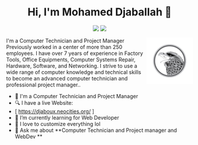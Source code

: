 <h1 align="center">Hi, I'm Mohamed Djaballah 👋</h1>
<p align="center">
    <a href="https://www.linkedin.com/in/djabouex/"><img src="https://img.shields.io/badge/linkedin-%230177B5?style=flat&logo=linkedin&logoColor=white"/></a>
    <a href="https://www.instagram.com/djabou.ex/"><img src="https://img.shields.io/badge/instagram-%23E4415F?style=flat&logo=instagram&logoColor=white"/></a>
  </p>
  
  <img src="https://github.com/Djabouex/Djabouex/blob/main/eagle-logo-design-vector.png" align="right" width="25%"/>

I'm a Computer Technician and Project Manager Previously worked in a center of more than 250 employees. I have over 7 years of experience in Factory Tools, Office Equipments, Computer Systems Repair, Hardware, Software, and Networking. I strive to use a wide range of computer knowledge and technical skills to become an advanced computer technician and professional project manager..
- 🔭 I'm a Computer Technician and Project Manager 
- 🔍 I have a live Website:
-    [ https://djaboux.neocities.org/ ]
-  🌱 I’m currently learning for Web Developer
- :gem: I love to customize everything lol
- 💬 Ask me about **Computer Technician and Project manager and WebDev **
